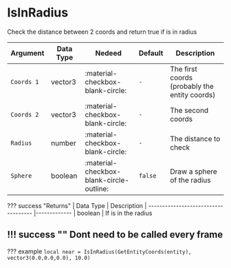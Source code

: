 # IsInRadius
Check the distance between 2 coords and return true if is in radius

| Argument              | Data Type                            | Nedeed                    | Default         | Description
| ----------------------| ------------------------------------ | ------------------------- |-----------------|-------------
| `Coords 1`                | vector3 | :material-checkbox-blank-circle: | `-` | The first coords (probably the entity coords)
| `Coords 2`                | vector3 | :material-checkbox-blank-circle: | `-` | The second coords
| `Radius`                | number | :material-checkbox-blank-circle: | `-` | The distance to check
| `Sphere`                | boolean | :material-checkbox-blank-circle-outline: | `false` | Draw a sphere of the radius

??? success "Returns"
    | Data Type                            | Description
    | ------------------------------------ |-------------
    | boolean | If is in the radius

!!! success ""
    Dont need to be called every frame
---
??? example
    ```
    local near = IsInRadius(GetEntityCoords(entity), vector3(0.0,0.0,0.0), 10.0)
    ```
